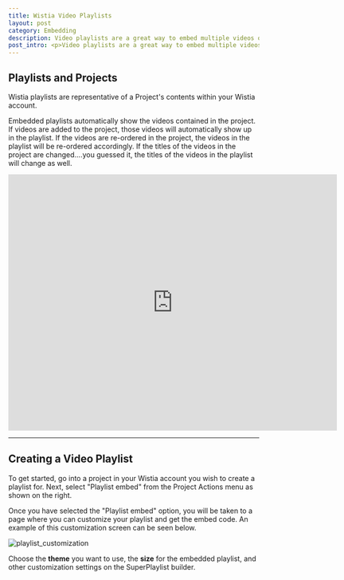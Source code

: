 ```yaml
---
title: Wistia Video Playlists
layout: post
category: Embedding
description: Video playlists are a great way to embed multiple videos on your website through a single embed.  Playlists allow you to update content in your playlist without messing with embed codes (even after embedding!).
post_intro: <p>Video playlists are a great way to embed multiple videos on your website through a single embed.  Playlists allow you to update content in your playlist without messing with embed codes (even after embedding!).</p><p>They take up less real estate than separate video embeds, while being easier to navigate.  In short, they are a super cool and useful embed type.</p>
---
```


## Playlists and Projects

Wistia playlists are representative of a Project's contents within your Wistia account.

Embedded playlists automatically show the videos contained in the project.  If videos are added to the project, those videos will automatically show up in the playlist.  If the videos are re-ordered in the project, the videos in the playlist will be re-ordered accordingly.  If the titles of the videos in the project are changed....you guessed it, the titles of the videos in the playlist will change as well.

<div class="video_embed">
<iframe src="http://fast.wistia.com/embed/playlists/1d35830d05?bento%5BmenuPosition%5D=bottom&media_0_0%5BautoPlay%5D=false&media_0_0%5BcontrolsVisibleOnLoad%5D=false&theme=bento&version=v1&videoOptions%5BautoPlay%5D=true&videoOptions%5BplayerColor%5D=4991C4&videoOptions%5BvideoHeight%5D=371&videoOptions%5BvideoWidth%5D=660" allowtransparency="true" frameborder="0" scrolling="no" class="wistia_playlist" name="wistia_playlist" width="660" height="514"></iframe>
</div>

---

## Creating a Video Playlist

To get started, go into a project in your Wistia account you wish to create a playlist for.  Next, select "Playlist embed" from the Project Actions menu as shown on the right.

Once you have selected the "Playlist embed" option, you will be taken to a page where you can customize your playlist and get the embed code.  An example of this customization screen can be seen below.

<div class="post_image center"><img src="http://embed.wistia.com/deliveries/901ea518be0ec1c807cba4e525d42c59c7e291bb.png" alt="playlist_customization" /></div>

Choose the **theme** you want to use, the **size** for the embedded playlist, and other customization settings on the SuperPlaylist builder.
